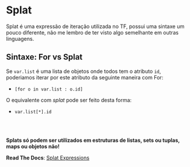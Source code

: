 # Splat

Splat é uma expressão de iteração utilizada no TF, possui uma sintaxe um pouco diferente, não me lembro de ter visto algo semelhante em outras linguagens.

## Sintaxe: For vs Splat
Se `var.list` é uma lista de objetos onde todos tem o atributo `id`, poderiamos iterar por este atributo da seguinte maneira com For:
- `[for o in var.list : o.id]`

O equivalente com *splat* pode ser feito desta forma:
- `var.list[*].id`

<br><br>


**Splats só podem ser utilizados em estruturas de listas, sets ou tuplas, maps ou objetos não!**

**Read The Docs**: [Splat Expressions](https://developer.hashicorp.com/terraform/language/expressions/splat)